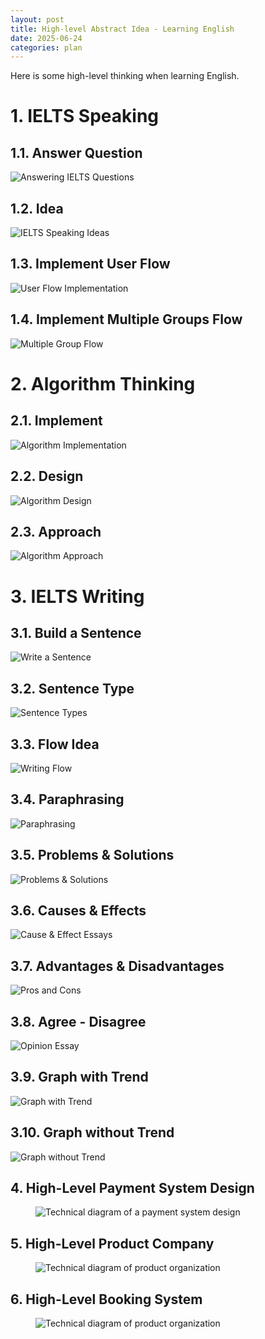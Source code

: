 ```yaml
---
layout: post
title: High-level Abstract Idea - Learning English
date: 2025-06-24
categories: plan
---
```


Here is some high-level thinking when learning English.

# 1. IELTS Speaking

## 1.1. Answer Question

![Answering IELTS Questions](/images/IELTS/ielts_speaking_answer_question.jpeg)

## 1.2. Idea

![IELTS Speaking Ideas](/images/IELTS/ielts_speaking_idea.jpeg)

## 1.3. Implement User Flow

![User Flow Implementation](/images/IELTS/ielts_speaking_user_flow.jpeg)

## 1.4. Implement Multiple Groups Flow

![Multiple Group Flow](/images/IELTS/ielts_speaking_multiple_group_flows.jpeg)

# 2. Algorithm Thinking

## 2.1. Implement

![Algorithm Implementation](/images/IELTS/dsa_implement.jpeg)

## 2.2. Design

![Algorithm Design](/images/IELTS/dsa_design.jpeg)

## 2.3. Approach

![Algorithm Approach](/images/IELTS/dsa_approach.jpeg)

# 3. IELTS Writing

## 3.1. Build a Sentence

![Write a Sentence](/images/IELTS/ielts_writing_write_a_sentence.png)

<!-- Description Basic structure and grammar of English sentences -->

## 3.2. Sentence Type

![Sentence Types](/images/IELTS/ielts_writing_sentence.jpeg)

## 3.3. Flow Idea

![Writing Flow](/images/IELTS/ielts_writing_idea.png)

## 3.4. Paraphrasing

![Paraphrasing](/images/IELTS/ielts_writing_paraphrase.png)

## 3.5. Problems & Solutions

![Problems & Solutions](/images/IELTS/ielts_writing_problems_solutions.png)

## 3.6. Causes & Effects

![Cause & Effect Essays](/images/IELTS/ielts_writing_cause_effect.png)

## 3.7. Advantages & Disadvantages

![Pros and Cons](/images/IELTS/ielts_writing_advantages_disadvantages.png)

## 3.8. Agree - Disagree

![Opinion Essay](/images/IELTS/ielts_writing_agree_disagree.png)

## 3.9. Graph with Trend

![Graph with Trend](/images/IELTS/graph_with_trend.png)

## 3.10. Graph without Trend

![Graph without Trend](/images/IELTS/graph_without_trend.png)

<section id="private-section">
  <h1>4. High-Level Payment System Design</h1>
  <figure>
    <img src="/images/IELTS/tech_payment_system_design.png" alt="Technical diagram of a payment system design">
  </figure>
  <h1>5. High-Level Product Company</h1>
  <figure>
    <img src="/images/IELTS/tech_product_organization.png" alt="Technical diagram of product organization">
  </figure>
  <h1>6. High-Level Booking System</h1>
  <figure>
    <img src="/images/IELTS/tech_booking_system_design.jpeg" alt="Technical diagram of product organization">
  </figure>
</section>

<script>
  document.addEventListener("DOMContentLoaded", () => {
    const isPrivate = localStorage.getItem("private") === "true";
    const privateSection = document.getElementById("private-section");
    if (!isPrivate && privateSection) {
      privateSection.style.display = "none";
    }
  });
</script>
